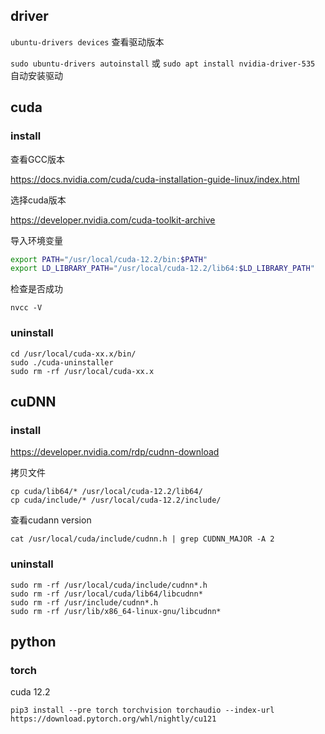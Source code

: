 


## driver 

`ubuntu-drivers devices` 查看驱动版本

`sudo ubuntu-drivers autoinstall` 或 `sudo apt install nvidia-driver-535` 自动安装驱动


## cuda

### install

查看GCC版本

https://docs.nvidia.com/cuda/cuda-installation-guide-linux/index.html 


选择cuda版本

https://developer.nvidia.com/cuda-toolkit-archive


导入环境变量

```bash
export PATH="/usr/local/cuda-12.2/bin:$PATH"
export LD_LIBRARY_PATH="/usr/local/cuda-12.2/lib64:$LD_LIBRARY_PATH"  
```
检查是否成功

`nvcc -V`

### uninstall 

```
cd /usr/local/cuda-xx.x/bin/
sudo ./cuda-uninstaller
sudo rm -rf /usr/local/cuda-xx.x
```

## cuDNN

### install

https://developer.nvidia.com/rdp/cudnn-download


拷贝文件

```
cp cuda/lib64/* /usr/local/cuda-12.2/lib64/
cp cuda/include/* /usr/local/cuda-12.2/include/
```

查看cudann version

```
cat /usr/local/cuda/include/cudnn.h | grep CUDNN_MAJOR -A 2

```

### uninstall

```
sudo rm -rf /usr/local/cuda/include/cudnn*.h
sudo rm -rf /usr/local/cuda/lib64/libcudnn*
sudo rm -rf /usr/include/cudnn*.h
sudo rm -rf /usr/lib/x86_64-linux-gnu/libcudnn*
```


## python

### torch

cuda 12.2

```pip3 install --pre torch torchvision torchaudio --index-url https://download.pytorch.org/whl/nightly/cu121```
